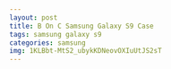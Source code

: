 ```yaml
---
layout: post
title: B On C Samsung Galaxy S9 Case
tags: samsung galaxy s9
categories: samsung
img: 1KLBbt-MtS2_ubykKDNeovOXIuUtJS2sT
---
```

